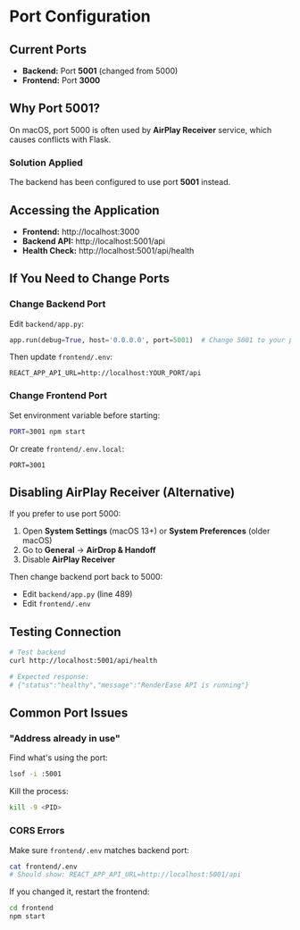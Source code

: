 # Port Configuration

## Current Ports

- **Backend:** Port **5001** (changed from 5000)
- **Frontend:** Port **3000**

## Why Port 5001?

On macOS, port 5000 is often used by **AirPlay Receiver** service, which causes conflicts with Flask.

### Solution Applied

The backend has been configured to use port **5001** instead.

## Accessing the Application

- **Frontend:** http://localhost:3000
- **Backend API:** http://localhost:5001/api
- **Health Check:** http://localhost:5001/api/health

## If You Need to Change Ports

### Change Backend Port

Edit `backend/app.py`:
```python
app.run(debug=True, host='0.0.0.0', port=5001)  # Change 5001 to your port
```

Then update `frontend/.env`:
```
REACT_APP_API_URL=http://localhost:YOUR_PORT/api
```

### Change Frontend Port

Set environment variable before starting:
```bash
PORT=3001 npm start
```

Or create `frontend/.env.local`:
```
PORT=3001
```

## Disabling AirPlay Receiver (Alternative)

If you prefer to use port 5000:

1. Open **System Settings** (macOS 13+) or **System Preferences** (older macOS)
2. Go to **General** → **AirDrop & Handoff**
3. Disable **AirPlay Receiver**

Then change backend port back to 5000:
- Edit `backend/app.py` (line 489)
- Edit `frontend/.env`

## Testing Connection

```bash
# Test backend
curl http://localhost:5001/api/health

# Expected response:
# {"status":"healthy","message":"RenderEase API is running"}
```

## Common Port Issues

### "Address already in use"

Find what's using the port:
```bash
lsof -i :5001
```

Kill the process:
```bash
kill -9 <PID>
```

### CORS Errors

Make sure `frontend/.env` matches backend port:
```bash
cat frontend/.env
# Should show: REACT_APP_API_URL=http://localhost:5001/api
```

If you changed it, restart the frontend:
```bash
cd frontend
npm start
```
